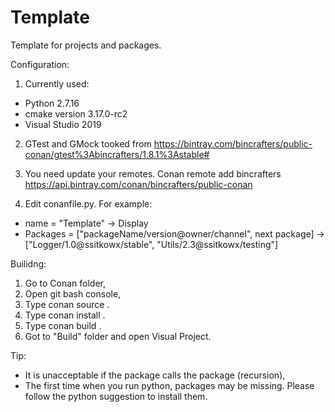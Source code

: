 # Template
Template for projects and packages.

Configuration:
1. Currently used:
- Python 2.7.16
- cmake version 3.17.0-rc2
- Visual Studio 2019

2. GTest and GMock tooked from 
   https://bintray.com/bincrafters/public-conan/gtest%3Abincrafters/1.8.1%3Astable#

3. You need update your remotes.
   Conan remote add bincrafters https://api.bintray.com/conan/bincrafters/public-conan
   
4. Edit conanfile.py. For example:
  - name     = "Template"                                          -> Display
  - Packages = ["packageName/version@owner/channel", next package] -> ["Logger/1.0@ssitkowx/stable", "Utils/2.3@ssitkowx/testing"] 

Builidng:
1. Go to Conan folder,
2. Open git bash console,
3. Type conan source .
4. Type conan install .
5. Type conan build .
6. Got to "Build" folder and open Visual Project.

Tip:
- It is unacceptable if the package calls the package (recursion),
- The first time when you run python, packages may be missing. Please follow the python suggestion to install them.